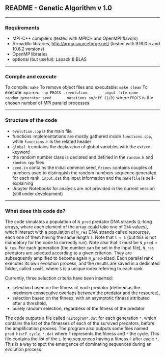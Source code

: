 ## README - Genetic Algorithm v 1.0

************************************************************************************************************************************************

### Requirements

- MPI-C++ compilers (tested with MPICH and OpenMPI flavors)
- Armadillo libraries, http://arma.sourceforge.net/ (tested with 9.900.5 and 10.6.2 versions)
- OpenMP libraries
- optional (but useful): Lapack & BLAS

************************************************************************************************************************************************

### Compile and execute
To compile: `make`
To remove object files and executable: `make clean`
To execute: `mpiexec -np PROCS ./evolution        input file name     random generator seed       mutations on/off (1/0)` where `PROCS` is the chosen number of MPI parallel processes

************************************************************************************************************************************************

### Structure of the code
- `evolution.cpp` is the main file
- functions implementations are mostly gathered inside `functions.cpp`, while `functions.h` is the related header
- `global.h` contains the declaration of global variables with the `extern` keyword
- the random number class is declared and defined in the `random.h` and `random.cpp` files
- `seed.in` contains the initial common seed, `Primes` contains couples of numbers used to distinguish the random numbers sequence generated for each rank, `input.dat` the input information and the `makefile` is self-explaining
- Jupyter Notebooks for analysis are not provided in the current version (still under development)

************************************************************************************************************************************************

### What does this code do?

The code simulates a population of `N_pred` predator DNA strands (`L`-long arrays, where each element of the array could take one of 2/4 values), which interact with a population of `N_res` DNA strands called resources, each one of them having the same length `l`. Note that `l < L` (but this is not mandatory for the code to correctly run).
Note also that it must be `N_pred > N_res`. 
For each generation (the number can be set in the input file), `N_res` predators are selected according to a given criterion. They are subsequently amplified to become again `N_pred`-sized.
Each parallel rank executes its own evolution process, and the results are saved in a dedicated folder, called `seedS`, where `S` is a unique index referring to each rank.

Currently, three selection criteria have been inserted: 
- selection based on the fitness of each predator (defined as the maximum consecutive overlaps between the predator and the resource), 
- selection based on the fitness, with an asymptotic fitness attributed after a threshold, 
- purely random selection, regardless of the fitness of the predator 

The code outputs a file called `histogram*.dat` for each generation `*`, which contains the list of the fitnesses of each of the survived predators, before the amplification process.
The program also outputs some files named `pred_histF_cycle_*.dat` where `F` represents the fitness and `*` the cycle. This file contains the list of the `L`-long sequences having a fitness `F` after cycle `*`. This is a way to spot the emergence of dominating sequences during an evolution process.

